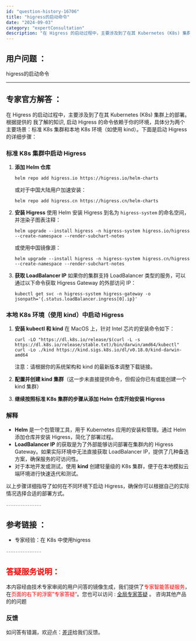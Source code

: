 ```yaml
---
id: "question-history-16706"
title: "higress的启动命令"
date: "2024-09-03"
category: "expertConsultation"
description: "在 Higress 的启动过程中，主要涉及到了在其 Kubernetes (K8s) 集群上的部署。根据提供的 我了解的知识, 启动 Higress 的命令依赖于你的环境，具体分为两个主要场景：标准 K8s 集群和本地 K8s 环境（如使用 kind）。下面是启动 Higress 的详细步骤：###"
---
```


## 用户问题 ： 
 higress的启动命令  

---------------
## 专家官方解答 ：

在 Higress 的启动过程中，主要涉及到了在其 Kubernetes (K8s) 集群上的部署。根据提供的 我了解的知识, 启动 Higress 的命令依赖于你的环境，具体分为两个主要场景：标准 K8s 集群和本地 K8s 环境（如使用 kind）。下面是启动 Higress 的详细步骤：

### 标准 K8s 集群中启动 Higress

1. **添加 Helm 仓库**
   ```plain
   helm repo add higress.io https://higress.io/helm-charts
   ```
   或对于中国大陆用户加速安装：
   ```plain
   helm repo add higress.cn https://higress.cn/helm-charts
   ```

2. **安装 Higress**
   使用 Helm 安装 Higress 到名为 `higress-system` 的命名空间，并渲染子图表注释：
   ```plain
   helm upgrade --install higress -n higress-system higress.io/higress --create-namespace --render-subchart-notes
   ```
   或使用中国镜像源：
   ```plain
   helm upgrade --install higress -n higress-system higress.cn/higress --create-namespace --render-subchart-notes
   ```

3. **获取 LoadBalancer IP**
   如果你的集群支持 LoadBalancer 类型的服务，可以通过以下命令获取 Higress Gateway 的外部访问 IP：
   ```plain
   kubectl get svc -n higress-system higress-gateway -o jsonpath='{.status.loadBalancer.ingress[0].ip}'
   ```

### 本地 K8s 环境（使用 kind）中启动 Higress

1. **安装 kubectl 和 kind**
   在 MacOS 上，针对 Intel 芯片的安装命令如下：
   ```plain
   curl -LO "https://dl.k8s.io/release/$(curl -L -s https://dl.k8s.io/release/stable.txt)/bin/darwin/amd64/kubectl"
   curl -Lo ./kind https://kind.sigs.k8s.io/dl/v0.18.0/kind-darwin-amd64
   ```
   注意：请根据你的系统架构和 kind 的最新版本调整下载链接。

2. **配置并创建 kind 集群**（这一步未直接提供命令，但假设你已有或能创建一个 kind 集群）
   
3. **继续按照标准 K8s 集群的步骤从添加 Helm 仓库开始安装 Higress**

### 解释
- **Helm** 是一个包管理工具，用于 Kubernetes 应用的安装和管理。通过 Helm 添加仓库并安装 Higress，简化了部署过程。
- **LoadBalancer IP** 的获取是为了外部能够访问部署在集群内的 Higress Gateway。如果实际环境中无法直接获取 LoadBalancer IP，提供了几种备选方案，确保服务的可访问性。
- 对于本地开发或测试，使用 **kind** 创建轻量级的 K8s 集群，便于在本地模拟云端环境进行快速迭代和测试。

以上步骤详细指导了如何在不同环境下启动 Higress，确保你可以根据自己的实际情况选择合适的部署方式。


<font color="#949494">---------------</font> 


## 参考链接 ：

* 专家经验：在 K8s 中使用higress 


 <font color="#949494">---------------</font> 
 


## <font color="#FF0000">答疑服务说明：</font> 

本内容经由技术专家审阅的用户问答的镜像生成，我们提供了<font color="#FF0000">专家智能答疑服务</font>，在<font color="#FF0000">页面的右下的浮窗”专家答疑“</font>。您也可以访问 : [全局专家答疑](https://answer.opensource.alibaba.com/docs/intro) 。 咨询其他产品的的问题

### 反馈
如问答有错漏，欢迎点：[差评](https://ai.nacos.io/user/feedbackByEnhancerGradePOJOID?enhancerGradePOJOId=16720)给我们反馈。

